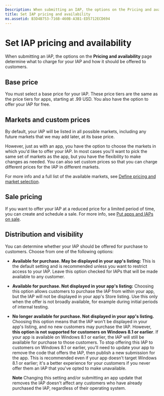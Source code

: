 ```yaml
---
Description: When submitting an IAP, the options on the Pricing and availability page determine what to charge for your IAP and how it should be offered to customers.
title: Set IAP pricing and availability
ms.assetid: B3D4B753-716B-460B-A3B1-ED5712ECD694
---
```


# Set IAP pricing and availability


When submitting an IAP, the options on the **Pricing and availability** page determine what to charge for your IAP and how it should be offered to customers.

## Base price


You must select a base price for your IAP. These price tiers are the same as the price tiers for apps, starting at .99 USD. You also have the option to offer your IAP for free.

## Markets and custom prices


By default, your IAP will be listed in all possible markets, including any future markets that we may add later, at its base price.

However, just as with an app, you have the option to choose the markets in which you'd like to offer your IAP. In most cases you'll want to pick the same set of markets as the app, but you have the flexibility to make changes as needed. You can also set custom prices so that you can charge different prices for the IAP in different markets.

For more info and a full list of the available markets, see [Define pricing and market selection](define-pricing-and-market-selection.md).

## Sale pricing


If you want to offer your IAP at a reduced price for a limited period of time, you can create and schedule a sale. For more info, see [Put apps and IAPs on sale](put-apps-and-iaps-on-sale.md).

## Distribution and visibility


You can determine whether your IAP should be offered for purchase to customers. Choose from one of the following options:

-   **Available for purchase. May be displayed in your app's listing:** This is the default setting and is recommended unless you want to restrict access to your IAP. Leave this option checked for IAPs that will be made available to any customer.
-   **Available for purchase. Not displayed in your app's listing:** Choosing this option allows customers to purchase the IAP from within your app, but the IAP will not be displayed in your app's Store listing. Use this only when the offer is not broadly available, for example during initial periods of internal testing.
-   **No longer available for purchase. Not displayed in your app's listing.** Choosing this option means that the IAP won't be displayed in your app's listing, and no new customers may purchase the IAP. However, **this option is not supported for customers on Windows 8.1 or earlier**. If your app is available on Windows 8.1 or earlier, the IAP will still be available for purchase to those customers. To stop offering this IAP to customers on Windows 8.1 or earlier, you'll need to update your app to remove the code that offers the IAP, then publish a new submission for the app. This is recommended even if your app doesn't target Windows 8.1 or earlier; it's a better experience for your customers if you never offer them an IAP that you've opted to make unavailable.
    
    **Note**  Changing this setting and/or submitting an app update that removes the IAP doesn't affect any customers who have already purchased the IAP, regardless of their operating system.

     

 

 






<!--HONumber=Mar16_HO2-->


